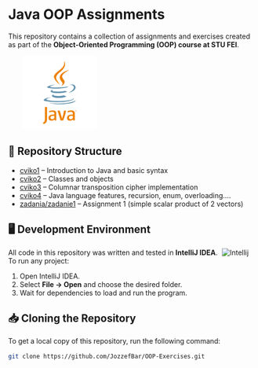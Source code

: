 # Java OOP Assignments  

This repository contains a collection of assignments and exercises created as part of the **Object-Oriented Programming (OOP) course at STU FEI**.

<img src= "gif/ezgif.com-animated-gif-maker.gif" hspace = 30 width = 150px>

## 📂 Repository Structure  

- [cviko1](cviko1/) – Introduction to Java and basic syntax
- [cviko2](cviko2/) – Classes and objects
- [cviko3](cviko3/) – Columnar transposition cipher implementation 
- [cviko4](cviko4/) – Java language features, recursion, enum, overloading....
- [zadania/zadanie1](zadania/zadanie1/) – Assignment 1 (simple scalar product of 2 vectors)

## 🖥️ Development Environment  

All code in this repository was written and tested in **IntelliJ IDEA**. <img alt="Intellij" width="25px" hspace="5" src="https://cdn.jsdelivr.net/gh/devicons/devicon@latest/icons/intellij/intellij-original.svg" />  
To run any project:  
1. Open IntelliJ IDEA.  
2. Select **File → Open** and choose the desired folder.  
3. Wait for dependencies to load and run the program.  

## 📥 Cloning the Repository  

To get a local copy of this repository, run the following command:  

```sh
git clone https://github.com/JozzefBar/OOP-Exercises.git
